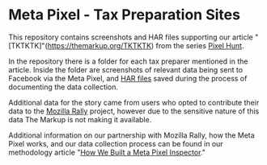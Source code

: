 # Meta Pixel - Tax Preparation Sites

This repository contains screenshots and HAR files supporting our article "[TKTKTK]"(https://themarkup.org/TKTKTK) from the series [Pixel Hunt](https://themarkup.org/series/pixel-hunt).

In the repository there is a folder for each tax preparer mentioned in the article. Inside the folder are screenshots of relevant data being sent to Facebook via the Meta Pixel, and [HAR files](https://en.wikipedia.org/wiki/HAR_(file_format)) saved during the process of documenting the data collection.

Additional data for the story came from users who opted to contribute their data to the [Mozilla Rally](https://rally.mozilla.org/) project, however due to the sensitive nature of this data The Markup is not making it available.

Additional information on our partnership with Mozilla Rally, how the Meta Pixel works, and our data collection process can be found in our methodology article "[How We Built a Meta Pixel Inspector](https://themarkup.org/show-your-work/2022/04/28/how-we-built-a-meta-pixel-inspector)."
